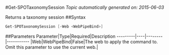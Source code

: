 #Get-SPOTaxonomySession
*Topic automatically generated on: 2015-06-03*

Returns a taxonomy session
##Syntax
```powershell
Get-SPOTaxonomySession [-Web <WebPipeBind>]
```


##Parameters
Parameter|Type|Required|Description
---------|----|--------|-----------
|Web|WebPipeBind|False|The web to apply the command to. Omit this parameter to use the current web.|
<!-- Ref: B824B21FF036DB705C3C4CD32DC99AD2 -->